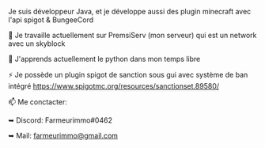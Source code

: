 Je suis développeur Java, et je développe aussi des plugin minecraft avec l'api spigot & BungeeCord

 🔭 Je travaille actuellement sur PremsiServ (mon serveur) qui est un network avec un skyblock   
 
 🌱 J'apprends actuellement le python dans mon temps libre

 ⚡ Je possède un plugin spigot de sanction sous gui avec système de ban intégré https://www.spigotmc.org/resources/sanctionset.89580/

 📫 Me conctacter:
 
   ➥ Discord: Farmeurimmo#0462
   
   ➥ Mail: farmeurimmo@gmail.com

<!--
**Farmeurimmo/Farmeurimmo** is a ✨ _special_ ✨ repository because its `README.md` (this file) appears on your GitHub profile.

Here are some ideas to get you started:

🔭 I’m currently working on ...
- 
 🌱 J'apprends actuellement le python dans mon temps libreI’m currently learning ...
- 👯 I’m looking to collaborate on ...
- 🤔 I’m looking for help with ...
- 💬 Ask me about ...
- 📫 How to reach me: ...
- 😄 Pronouns: ...
- ⚡ Fun fact: ...
-->

